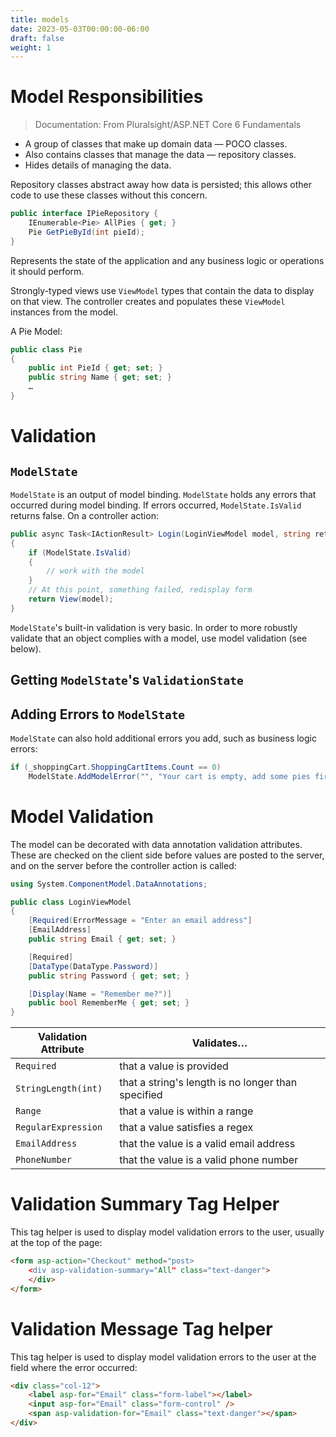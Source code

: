```yaml
---
title: models
date: 2023-05-03T00:00:00-06:00
draft: false
weight: 1
---
```



# Model Responsibilities
> Documentation: From Pluralsight/ASP.NET Core 6 Fundamentals

- A group of classes that make up domain data — POCO classes.  
- Also contains classes that manage the data — repository classes.  
- Hides details of managing the data.  

Repository classes abstract away how data is persisted; this allows other code to use these classes without this concern.
```cs
public interface IPieRepository {
	IEnumerable<Pie> AllPies { get; }
	Pie GetPieById(int pieId);
}
```

Represents the state of the application and any business logic or operations it should perform.

Strongly-typed views use `ViewModel` types that contain the data to display on that view.  The controller creates and populates these `ViewModel` instances from the model.

A Pie Model:
```cs
public class Pie
{
	public int PieId { get; set; }
	public string Name { get; set; }
	…
}
```

# Validation
## `ModelState`
`ModelState` is an output of model binding.  `ModelState` holds any errors that occurred during model binding.  If errors occurred, `ModelState.IsValid` returns false.  On a controller action:
```cs
public async Task<IActionResult> Login(LoginViewModel model, string returnUrl = null)
{
    if (ModelState.IsValid)
    {
        // work with the model
    }
    // At this point, something failed, redisplay form
    return View(model);
}
```
`ModelState`'s built-in validation is very basic.  In order to more robustly validate that an object complies with a model, use model validation (see below).

## Getting `ModelState`'s `ValidationState`

## Adding Errors to `ModelState`
`ModelState` can also hold additional errors you add, such as business logic errors:
```cs
if (_shoppingCart.ShoppingCartItems.Count == 0)
    ModelState.AddModelError("", "Your cart is empty, add some pies first");
```

# Model Validation
The model can be decorated with data annotation validation attributes.  These are checked on the client side before values are posted to the server, and on the server before the controller action is called:
```cs
using System.ComponentModel.DataAnnotations;

public class LoginViewModel
{
    [Required(ErrorMessage = "Enter an email address"]
    [EmailAddress]
    public string Email { get; set; }

    [Required]
    [DataType(DataType.Password)]
    public string Password { get; set; }

    [Display(Name = "Remember me?")]
    public bool RememberMe { get; set; }
}
```
| Validation Attribute | Validates…                                         |
| -------------------- | -------------------------------------------------- |
| `Required`           | that a value is provided                           |
| `StringLength(int)`  | that a string's length is no longer than specified |
| `Range`              | that a value is within a range                     |
| `RegularExpression`  | that a value satisfies a regex                     |
| `EmailAddress`       | that the value is a valid email address            |
| `PhoneNumber`        | that the value is a valid phone number             |

# Validation Summary Tag Helper
This tag helper is used to display model validation errors to the user, usually at the top of the page:
```html
<form asp-action="Checkout" method="post>
	<div asp-validation-summary="All" class="text-danger">
	</div>
</form>
```

# Validation Message Tag helper
This tag helper is used to display model validation errors to the user at the field where the error occurred:
```html
<div class="col-12">
	<label asp-for="Email" class="form-label"></label>
	<input asp-for="Email" class="form-control" />
	<span asp-validation-for="Email" class="text-danger"></span>
</div>
```
